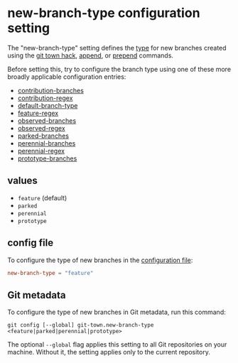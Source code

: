 # new-branch-type configuration setting

The "new-branch-type" setting defines the [type](../branch-types.md) for new
branches created using the [git town hack](../commands/hack.md),
[append](../commands/append.md), or [prepend](../commands/prepend.md) commands.

Before setting this, try to configure the branch type using one of these more
broadly applicable configuration entries:

- [contribution-branches](contribution-branches.md)
- [contribution-regex](contribution-regex.md)
- [default-branch-type](default-branch-type.md)
- [feature-regex](feature-regex.md)
- [observed-branches](observed-branches.md)
- [observed-regex](observed-regex.md)
- [parked-branches](parked-branches.md)
- [perennial-branches](perennial-branches.md)
- [perennial-regex](perennial-regex.md)
- [prototype-branches](prototype-branches.md)

## values

- `feature` (default)
- `parked`
- `perennial`
- `prototype`

## config file

To configure the type of new branches in the
[configuration file](../configuration-file.md):

```toml
new-branch-type = "feature"
```

## Git metadata

To configure the type of new branches in Git metadata, run this command:

```wrap
git config [--global] git-town.new-branch-type <feature|parked|perennial|prototype>
```

The optional `--global` flag applies this setting to all Git repositories on
your machine. Without it, the setting applies only to the current repository.
